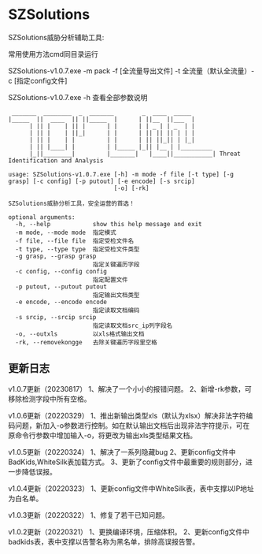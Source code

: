 # SZSolutions

SZSolutions威胁分析辅助工具:

常用使用方法cmd同目录运行

SZSolutions-v1.0.7.exe -m pack -f [全流量导出文件] -t 全流量（默认全流量）-c [指定config文件]

SZSolutions-v1.0.7.exe -h 查看全部参数说明
```shell
 _______  ________  _  _______        _  ____  _____
|_____  ||  ____  || ||_____  |      | ||__  ||___  |
      | || |    | || |      | |      | | _ | | _  | |
      | || |    | ||_|      | |      | || || || | | |
      | || |    | |         | |      | || ||_|| | |_|
      | || |____| |         | |_____ |_|| |__ | |_________
      |_||________|         |_______|   |____||___________| Threat Identification and Analysis

usage: SZSolutions-v1.0.7.exe [-h] -m mode -f file [-t type] [-g grasp] [-c config] [-p putout] [-e encode] [-s srcip]
                              [-o] [-rk]

SZSolutions威胁分析工具，安全运营的首选！

optional arguments:
  -h, --help            show this help message and exit
  -m mode, --mode mode  指定模式
  -f file, --file file  指定受检文件名
  -t type, --type type  指定受检文件类型
  -g grasp, --grasp grasp
                        指定关键遍历字段
  -c config, --config config
                        指定配置文件
  -p putout, --putout putout
                        指定输出文档类型
  -e encode, --encode encode
                        指定读取文档编码
  -s srcip, --srcip srcip
                        指定读取文档src_ip列字段名
  -o, --outxls          以xls格式输出文档
  -rk, --removekongge   去除关键遍历字段里空格
```

更新日志
-----------------------------------------------------------
v1.0.7更新（20230817）
1、解决了一个小小的报错问题。
2、新增-rk参数，可移除检测字段中所有空格。

v1.0.6更新（20220329）
1、推出新输出类型xls（默认为xlsx）解决非法字符编码问题，新加入-o参数进行控制。如在默认输出文档后出现非法字符提示，可在原命令行参数中增加输入-o，将更改为输出xls类型结果文档。

v1.0.5更新（20220324）
1、解决了一系列隐藏bug
2、更新config文件中BadKids,WhiteSilk表加载方式。
3、更新了config文件中最重要的规则部分，进一步降低误报。 

v1.0.4更新（20220323）
1、更新config文件中WhiteSilk表，表中支撑以IP地址为白名单。

v1.0.3更新（20220322）
1、修复了若干已知问题。

v1.0.2更新（20220321）
1、更换编译环境，压缩体积。
2、更新config文件中badkids表，表中支撑以告警名称为黑名单，排除高误报告警。



